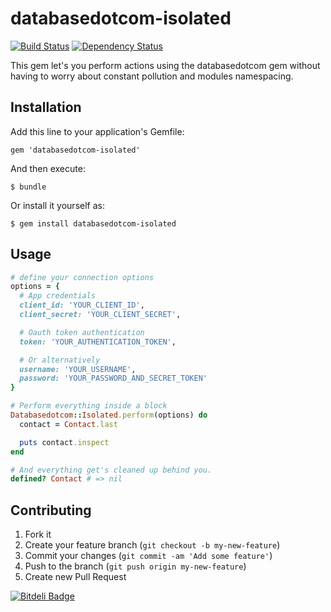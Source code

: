 # databasedotcom-isolated

[![Build Status](https://travis-ci.org/sagmor/databasedotcom-isolated.png)](https://travis-ci.org/sagmor/databasedotcom-isolated)
[![Dependency Status](https://gemnasium.com/sagmor/databasedotcom-isolated.png)](https://gemnasium.com/sagmor/databasedotcom-isolated)


This gem let's you perform actions using the databasedotcom gem without having
to worry about constant pollution and modules namespacing.

## Installation

Add this line to your application's Gemfile:

    gem 'databasedotcom-isolated'

And then execute:

    $ bundle

Or install it yourself as:

    $ gem install databasedotcom-isolated

## Usage

```ruby
# define your connection options
options = {
  # App credentials
  client_id: 'YOUR_CLIENT_ID',
  client_secret: 'YOUR_CLIENT_SECRET',

  # Oauth token authentication
  token: 'YOUR_AUTHENTICATION_TOKEN',

  # Or alternatively
  username: 'YOUR_USERNAME',
  password: 'YOUR_PASSWORD_AND_SECRET_TOKEN'
}

# Perform everything inside a block
Databasedotcom::Isolated.perform(options) do
  contact = Contact.last

  puts contact.inspect
end

# And everything get's cleaned up behind you.
defined? Contact # => nil
```

## Contributing

1. Fork it
2. Create your feature branch (`git checkout -b my-new-feature`)
3. Commit your changes (`git commit -am 'Add some feature'`)
4. Push to the branch (`git push origin my-new-feature`)
5. Create new Pull Request


[![Bitdeli Badge](https://d2weczhvl823v0.cloudfront.net/sagmor/databasedotcom-isolated/trend.png)](https://bitdeli.com/free "Bitdeli Badge")

